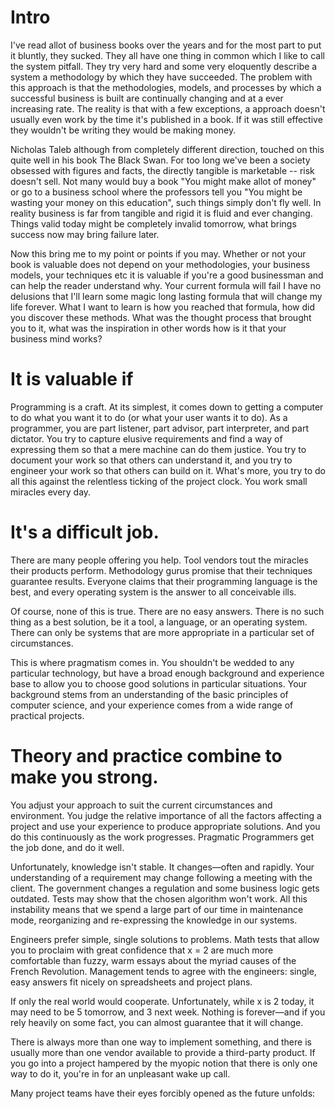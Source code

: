 # Intro

I've read allot of business books over the years and for the most part to put it bluntly, they sucked. They all have one
thing in common which I like to call the system pitfall. They try very hard and some very eloquently describe a system a
methodology by which they have succeeded. The problem with this approach is that the methodologies, models, and processes by
which a successful business is built are continually changing and at a ever increasing rate. The reality is that with a few
exceptions, a approach doesn't usually even work by the time it's published in a book. If it was still effective they
wouldn't be writing they would be making money.

Nicholas Taleb although from completely different direction, touched on this quite well in his book The Black Swan. For too
long we've been a society obsessed with figures and facts, the directly tangible is marketable -- risk doesn't sell. Not many
would buy a book "You might make allot of money" or go to a business school where the professors tell you "You might be
wasting your money on this education", such things simply don't fly well. In reality business is far from tangible and rigid
it is fluid and ever changing. Things valid today might be completely invalid tomorrow, what brings success now may bring
failure later.


Now this bring me to my point or points if you may. Whether or not your book is valuable does not depend on your
methodologies, your business models, your techniques etc it is valuable if you're a good businessman and can help the reader
understand why. Your current formula will fail I have no delusions that I'll learn some magic long lasting formula that will
change my life forever. What I want to learn is how you reached that formula, how did you discover these methods. What was
the thought process that brought you to it, what was the inspiration in other words how is it that your business mind works?

# It is valuable if     

Programming is a craft. At its simplest, it comes down to getting a computer to do what you want it to do (or what your user
wants it to do). As a programmer, you are part listener, part advisor, part interpreter, and part dictator. You try to
capture elusive requirements and find a way of expressing them so that a mere machine can do them justice. You try to
document your work so that others can understand it, and you try to engineer your work so that others can build on it. What's
more, you try to do all this against the relentless ticking of the project clock. You work small miracles every day.

# It's a difficult job.

There are many people offering you help. Tool vendors tout the miracles their products perform. Methodology gurus promise
that their techniques guarantee results. Everyone claims that their programming language is the best, and every operating
system is the answer to all conceivable ills.

Of course, none of this is true. There are no easy answers. There is no such thing as a best solution, be it a tool, a
language, or an operating system. There can only be systems that are more appropriate in a particular set of circumstances.

This is where pragmatism comes in. You shouldn't be wedded to any particular technology, but have a broad enough background
and experience base to allow you to choose good solutions in particular situations. Your background stems from an
understanding of the basic principles of computer science, and your experience comes from a wide range of practical projects. 

# Theory and practice combine to make you strong.

You adjust your approach to suit the current circumstances and environment. You judge the relative importance of all the
factors affecting a project and use your experience to produce appropriate solutions. And you do this continuously as the
work progresses. Pragmatic Programmers get the job done, and do it well.       

Unfortunately, knowledge isn't stable. It changes—often and rapidly. Your understanding of a requirement may change following
a meeting with the client. The government changes a regulation and some business logic gets outdated. Tests may show that the
chosen algorithm won't work. All this instability means that we spend a large part of our time in maintenance mode,
reorganizing and re-expressing the knowledge in our systems.   

Engineers prefer simple, single solutions to problems. Math tests that allow you to proclaim with great confidence that x = 2
are much more comfortable than fuzzy, warm essays about the myriad causes of the French Revolution. Management tends to agree
with the engineers: single, easy answers fit nicely on spreadsheets and project plans.

If only the real world would cooperate. Unfortunately, while x is 2 today, it may need to be 5 tomorrow, and 3 next week.
Nothing is forever—and if you rely heavily on some fact, you can almost guarantee that it will change.

There is always more than one way to implement something, and there is usually more than one vendor available to provide a
third-party product. If you go into a project hampered by the myopic notion that there is only one way to do it, you're in
for an unpleasant wake up call.

Many project teams have their eyes forcibly opened as the future unfolds: